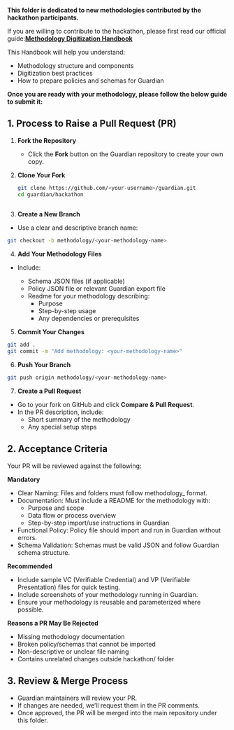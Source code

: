 **This folder is dedicated to new methodologies contributed by the hackathon participants.**

If you are willing to contribute to the hackathon, please first read our official guide:[**Methodology Digitization Handbook**](https://docs.hedera.com/guardian/methodology-digitization/methodology-digitization-handbook)  

This Handbook will help you understand:
- Methodology structure and components
- Digitization best practices
- How to prepare policies and schemas for Guardian

**Once you are ready with your methodology, please follow the below guide to submit it:**

## 1. Process to Raise a Pull Request (PR)

1. **Fork the Repository**
   - Click the **Fork** button on the Guardian repository to create your own copy.

2. **Clone Your Fork**
   ```bash
   git clone https://github.com/<your-username>/guardian.git
   cd guardian/hackathon
  
3. **Create a New Branch**

- Use a clear and descriptive branch name:
```bash
git checkout -b methodology/<your-methodology-name>
```

4. **Add Your Methodology Files**

- Include:

    - Schema JSON files (if applicable)
    - Policy JSON file or relevant Guardian export file
    - Readme for your methodology describing:
        - Purpose
        - Step-by-step usage
        - Any dependencies or prerequisites

5. **Commit Your Changes**

```bash
git add .
git commit -m "Add methodology: <your-methodology-name>"
```
6. **Push Your Branch**

```bash
git push origin methodology/<your-methodology-name>
```
7. **Create a Pull Request**
- Go to your fork on GitHub and click **Compare & Pull Request**.
- In the PR description, include:
    - Short summary of the methodology
    - Any special setup steps

## 2. Acceptance Criteria

Your PR will be reviewed against the following:

**Mandatory**
- Clear Naming: Files and folders must follow methodology_<name> format.
- Documentation: Must include a README for the methodology with:
     - Purpose and scope
     - Data flow or process overview
     - Step-by-step import/use instructions in Guardian
- Functional Policy: Policy file should import and run in Guardian without errors.
- Schema Validation: Schemas must be valid JSON and follow Guardian schema structure.

**Recommended**
- Include sample VC (Verifiable Credential) and VP (Verifiable Presentation) files for quick testing.
- Include screenshots of your methodology running in Guardian.
- Ensure your methodology is reusable and parameterized where possible.

**Reasons a PR May Be Rejected**
- Missing methodology documentation
- Broken policy/schemas that cannot be imported
- Non-descriptive or unclear file naming
- Contains unrelated changes outside hackathon/ folder

## 3. Review & Merge Process

- Guardian maintainers will review your PR.
- If changes are needed, we’ll request them in the PR comments.
- Once approved, the PR will be merged into the main repository under this folder.


